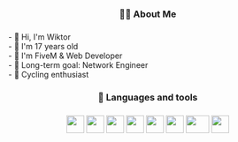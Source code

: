 <img src="https://cdn.discordapp.com/attachments/977673745340694578/1213143714327957555/teo_bg.png?ex=65f46720&is=65e1f220&hm=c8eff114daa4db5b694ac418a52e750e6d5931e9f570d6599be891c9f51062b9&" alt="">

###

<h3 align="center">👩‍💻 About Me</h3>

###

<p align="left">- 🩷 Hi, I'm Wiktor<br>- 🤍 I'm 17 years old<br>- 🩷 I'm FiveM & Web Developer<br>- 🤍 Long-term goal: Network Engineer <br>- 🩷 Cycling enthusiast</p>

###

<h3 align="center">📨 Languages and tools</h3>

###

<p align="center">
    <img src="https://media.discordapp.net/attachments/977673745340694578/1213151120877424650/html5.226x256.png?ex=65f46e06&is=65e1f906&hm=4cd7f7624089ec92ae740a4769c85bb5e5acf655595e34ddf4effe5d62447741&=&format=webp&quality=lossless" alt="" height="32" width="32">
    <img src="https://media.discordapp.net/attachments/977673745340694578/1213151121170898974/css3-plain.225x256.png?ex=65f46e06&is=65e1f906&hm=b25e8f255c672eb419bebb654f62a1e1391ffe4a669a9b98e9f177ea6a4c1060&=&format=webp&quality=lossless" alt="" height="32" width="32">
    <img src="https://media.discordapp.net/attachments/977673745340694578/1213151122173333525/javascript-js.256x256.png?ex=65f46e06&is=65e1f906&hm=a380daf21e6d3b199a4ff01e875c935a0c9a542ed6ae10ebfe22ff169347e26a&=&format=webp&quality=lossless" alt="" height="32" width="32">
    <img src="https://media.discordapp.net/attachments/977673745340694578/1213151122416468029/file-type-lua.256x256.png?ex=65f46e06&is=65e1f906&hm=d27be6392f665c50b29c2573a991d7baf525cf108682824f215263a5551e351d&=&format=webp&quality=lossless" alt="" height="32" width="32">
    <img src="https://media.discordapp.net/attachments/977673745340694578/1213151121900576818/visual-studio-code.256x255.png?ex=65f46e06&is=65e1f906&hm=0418248b956ce5b04fb5d967f40ad440fa173e5bb9a71b6939dd0dfde59f21dc&=&format=webp&quality=lossless" alt="" height="32" width="32">
    <img src="https://media.discordapp.net/attachments/977673745340694578/1213151121430810634/windows-azure.256x256.png?ex=65f46e06&is=65e1f906&hm=857a9d2dcf05955d9c1c2f743ddd1fa3303d7107c9549177c16459dd480a5284&=&format=webp&quality=lossless" alt="" height="32" width="32">
    <img src="https://media.discordapp.net/attachments/977673745340694578/1213153642241327175/mysql-original-wordmark.256x133.png?ex=65f4705f&is=65e1fb5f&hm=bd7021bd1424942ab340954b1985e41c06d32636dca6154be462224cbd85228b&=&format=webp&quality=lossless" alt="" height="32" width="42">
    <img src="https://media.discordapp.net/attachments/977673745340694578/1213151120625762334/photoshop.png?ex=65f46e06&is=65e1f906&hm=5ab4085c106ad047fe7dc4f0f5e8e0e33fbf9fddd54854823f7103ec6ca9f1da&=&format=webp&quality=lossless" alt="" height="32" width="32">
</p>

